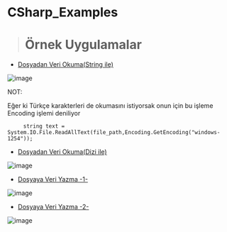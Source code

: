# CSharp_Examples



> # Örnek Uygulamalar

 - <a href="https://github.com/edakass/CSharp_Examples/tree/main/ReadingDataFromFile">Dosyadan Veri Okuma(String ile)</a>
  
 ![image](https://user-images.githubusercontent.com/61595808/161723479-73c09714-1b96-40a8-be1d-4b5849bae1ad.png)

NOT:

Eğer ki Türkçe karakterleri de okumasını istiyorsak onun için  bu işleme Encoding işlemi deniliyor
         
         string text = System.IO.File.ReadAllText(file_path,Encoding.GetEncoding("windows-1254"));
   
   
   
   
- <a href="https://github.com/edakass/CSharp_Examples/tree/main/ReadingFile">Dosyadan Veri Okuma(Dizi ile)</a>

![image](https://user-images.githubusercontent.com/61595808/161825903-60b570c9-6a20-4a8e-abc0-d55ec719550c.png)


- <a href="https://github.com/edakass/CSharp_Examples/tree/main/1">Dosyaya Veri Yazma -1- </a>

![image](https://user-images.githubusercontent.com/61595808/161994813-4e6e1607-9acd-4c32-8893-46e4a8575d69.png)


- <a href="https://github.com/edakass/CSharp_Examples/tree/main/2">Dosyaya Veri Yazma -2- </a>

![image](https://user-images.githubusercontent.com/61595808/162002092-ae7731e9-623b-4afa-8497-50cef00cd726.png)
